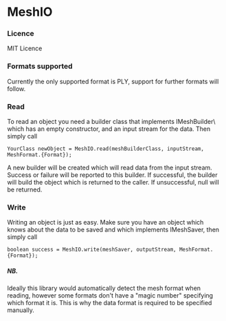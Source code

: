 # MeshIO
<h3>Licence</h3>
MIT Licence

<h3>Formats supported</h3>
Currently the only supported format is PLY, support for further formats will follow.


<h3>Read</h3>
To read an object you need a builder class that implements IMeshBuilder\<YourClass\> which has an empty constructor, and an input stream for the data. Then simply call

    YourClass newObject = MeshIO.read(meshBuilderClass, inputStream, MeshFormat.{Format});

A new builder will be created which will read data from the input stream. Success or failure will be reported to this builder. If successful, the builder will build the object which is returned to the caller. If unsuccessful, null will be returned.

<h3>Write</h3>
Writing an object is just as easy. Make sure you have an object which knows about the data to be saved and which implements IMeshSaver, then simply call

    boolean success = MeshIO.write(meshSaver, outputStream, MeshFormat.{Format});

<h5>NB.</h5>
Ideally this library would automatically detect the mesh format when reading, however some formats don't have a "magic number" specifying which format it is. This is why the data format is required to be specified manually.
